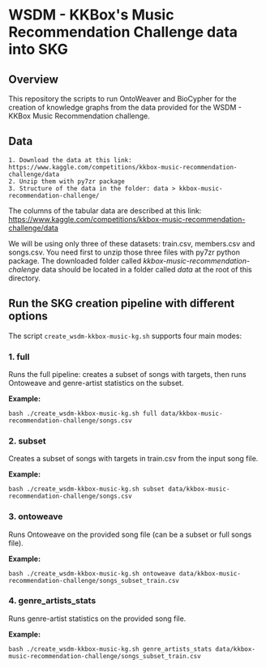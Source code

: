# WSDM - KKBox's Music Recommendation Challenge data into SKG

## Overview

This repository the scripts to run OntoWeaver and BioCypher for the creation of knowledge graphs from the data provided for the WSDM - KKBox Music Recommendation challenge. 

## Data

	1. Download the data at this link: https://www.kaggle.com/competitions/kkbox-music-recommendation-challenge/data
	2. Unzip them with py7zr package
	3. Structure of the data in the folder: data > kkbox-music-recommendation-challenge/

The columns of the tabular data are described at this link: https://www.kaggle.com/competitions/kkbox-music-recommendation-challenge/data

We will be using only three of these datasets: train.csv, members.csv and songs.csv. 
You need first to  unzip those three files with py7zr python package. 
The downloaded folder called *kkbox-music-recommendation-chalenge* data should be located in a folder called *data* at the root of this directory. 

## Run the SKG creation pipeline with different options

The script `create_wsdm-kkbox-music-kg.sh` supports four main modes:

### 1. full
Runs the full pipeline: creates a subset of songs with targets, then runs Ontoweave and genre-artist statistics on the subset.

**Example:**
```
bash ./create_wsdm-kkbox-music-kg.sh full data/kkbox-music-recommendation-challenge/songs.csv
```

### 2. subset
Creates a subset of songs with targets in train.csv from the input song file.

**Example:**
```
bash ./create_wsdm-kkbox-music-kg.sh subset data/kkbox-music-recommendation-challenge/songs.csv
```

### 3. ontoweave
Runs Ontoweave on the provided song file (can be a subset or full songs file).

**Example:**
```
bash ./create_wsdm-kkbox-music-kg.sh ontoweave data/kkbox-music-recommendation-challenge/songs_subset_train.csv
```

### 4. genre_artists_stats
Runs genre-artist statistics on the provided song file.

**Example:**
```
bash ./create_wsdm-kkbox-music-kg.sh genre_artists_stats data/kkbox-music-recommendation-challenge/songs_subset_train.csv
```
